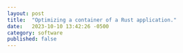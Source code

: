 ```yaml
---
layout: post
title:  "Optimizing a container of a Rust application."
date:   2023-10-10 13:42:26 -0500
category: software
published: false
---
```


